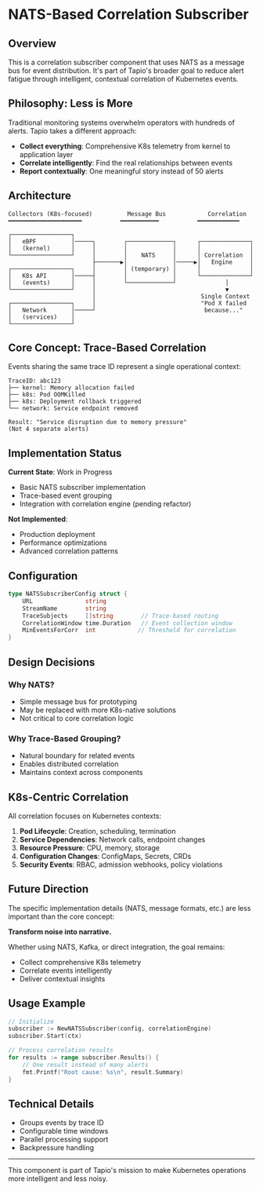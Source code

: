 # NATS-Based Correlation Subscriber

## Overview

This is a correlation subscriber component that uses NATS as a message bus for event distribution. It's part of Tapio's broader goal to reduce alert fatigue through intelligent, contextual correlation of Kubernetes events.

## Philosophy: Less is More

Traditional monitoring systems overwhelm operators with hundreds of alerts. Tapio takes a different approach:

- **Collect everything**: Comprehensive K8s telemetry from kernel to application layer
- **Correlate intelligently**: Find the real relationships between events
- **Report contextually**: One meaningful story instead of 50 alerts

## Architecture

```
Collectors (K8s-focused)          Message Bus            Correlation
━━━━━━━━━━━━━━━━━━━━━           ━━━━━━━━━━━           ━━━━━━━━━━━━

┌─────────────────┐                                    
│   eBPF          │─────┐        ┌─────────────┐      ┌──────────────┐
│   (kernel)      │     │        │             │      │              │
└─────────────────┘     │        │    NATS     │      │ Correlation  │
                        ├───────▶│             │─────▶│   Engine     │
┌─────────────────┐     │        │ (temporary) │      │              │
│   K8s API       │─────┤        │             │      └──────────────┘
│   (events)      │     │        └─────────────┘              │
└─────────────────┘     │                                     ▼
                        │                              Single Context
┌─────────────────┐     │                              "Pod X failed
│   Network       │─────┘                               because..."
│   (services)    │
└─────────────────┘
```

## Core Concept: Trace-Based Correlation

Events sharing the same trace ID represent a single operational context:

```
TraceID: abc123
├── kernel: Memory allocation failed
├── k8s: Pod OOMKilled
├── k8s: Deployment rollback triggered
└── network: Service endpoint removed

Result: "Service disruption due to memory pressure"
(Not 4 separate alerts)
```

## Implementation Status

**Current State**: Work in Progress

- Basic NATS subscriber implementation
- Trace-based event grouping
- Integration with correlation engine (pending refactor)

**Not Implemented**:
- Production deployment
- Performance optimizations
- Advanced correlation patterns

## Configuration

```go
type NATSSubscriberConfig struct {
    URL               string
    StreamName        string
    TraceSubjects     []string        // Trace-based routing
    CorrelationWindow time.Duration   // Event collection window
    MinEventsForCorr  int            // Threshold for correlation
}
```

## Design Decisions

### Why NATS?
- Simple message bus for prototyping
- May be replaced with more K8s-native solutions
- Not critical to core correlation logic

### Why Trace-Based Grouping?
- Natural boundary for related events
- Enables distributed correlation
- Maintains context across components

## K8s-Centric Correlation

All correlation focuses on Kubernetes contexts:

1. **Pod Lifecycle**: Creation, scheduling, termination
2. **Service Dependencies**: Network calls, endpoint changes
3. **Resource Pressure**: CPU, memory, storage
4. **Configuration Changes**: ConfigMaps, Secrets, CRDs
5. **Security Events**: RBAC, admission webhooks, policy violations

## Future Direction

The specific implementation details (NATS, message formats, etc.) are less important than the core concept:

**Transform noise into narrative.**

Whether using NATS, Kafka, or direct integration, the goal remains:
- Collect comprehensive K8s telemetry
- Correlate events intelligently
- Deliver contextual insights

## Usage Example

```go
// Initialize
subscriber := NewNATSSubscriber(config, correlationEngine)
subscriber.Start(ctx)

// Process correlation results
for results := range subscriber.Results() {
    // One result instead of many alerts
    fmt.Printf("Root cause: %s\n", result.Summary)
}
```

## Technical Details

- Groups events by trace ID
- Configurable time windows
- Parallel processing support
- Backpressure handling

---

This component is part of Tapio's mission to make Kubernetes operations more intelligent and less noisy.